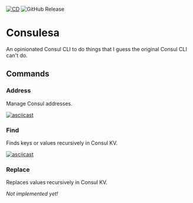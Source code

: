 [![CD](https://github.com/rzcastilho/consulesa/actions/workflows/cd.yaml/badge.svg)](https://github.com/rzcastilho/consulesa/actions/workflows/cd.yaml)
![GitHub Release](https://img.shields.io/github/v/release/rzcastilho/consulesa)

# Consulesa

An opinionated Consul CLI to do things that I guess the original Consul CLI can't do.

## Commands

### Address

Manage Consul addresses.

[![asciicast](https://asciinema.org/a/ldTtnKu7dP9rkrhvwDLp5OiwV.svg)](https://asciinema.org/a/ldTtnKu7dP9rkrhvwDLp5OiwV)

### Find

Finds keys or values recursively in Consul KV.

[![asciicast](https://asciinema.org/a/HHI4acCJfox2XK987mxn5PyXl.svg)](https://asciinema.org/a/HHI4acCJfox2XK987mxn5PyXl)

### Replace

Replaces values recursively in Consul KV.

*Not implemented yet!*
